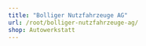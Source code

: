 ```yaml
---
title: "Bolliger Nutzfahrzeuge AG"
url: /root/bolliger-nutzfahrzeuge-ag/
shop: Autowerkstatt
---
```

